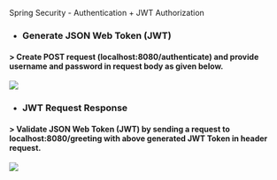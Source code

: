 Spring Security - Authentication + JWT Authorization

- ### Generate JSON Web Token (JWT)
#### > Create POST request (localhost:8080/authenticate) and provide username and password in request body as given below.

 ![](https://frankker-github-repo.s3.eu-central-1.amazonaws.com/spring-boot-jwt-request.jfif)


- ### JWT Request Response
#### > Validate JSON Web Token (JWT) by sending a request to  localhost:8080/greeting with above generated JWT Token in header request.

![](https://frankker-github-repo.s3.eu-central-1.amazonaws.com/spring-boot-jwt-validate-response.jfif)